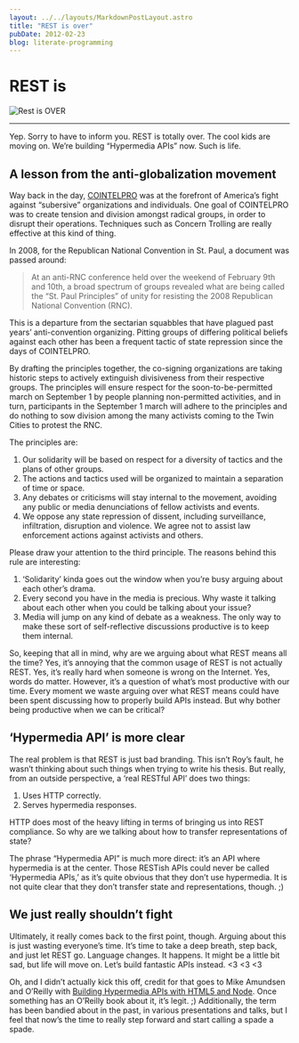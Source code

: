 ```yaml
---
layout: ../../layouts/MarkdownPostLayout.astro
title: "REST is over"
pubDate: 2012-02-23
blog: literate-programming
---
```



# REST is

![Rest is OVER](/img/2012-02-23/restisover.png)

---

Yep. Sorry to have to inform you. REST is totally over. The cool kids are moving on. We’re building “Hypermedia APIs” now. Such is life.

## A lesson from the anti-globalization movement

Way back in the day, [COINTELPRO](http://en.wikipedia.org/wiki/COINTELPRO) was at the forefront of America’s fight against “subersive” organizations and individuals. One goal of COINTELPRO was to create tension and division amongst radical groups, in order to disrupt their operations. Techniques such as Concern Trolling are really effective at this kind of thing.

In 2008, for the Republican National Convention in St. Paul, a document was passed around:

> At an anti-RNC conference held over the weekend of February 9th and 10th, a broad spectrum of groups revealed what are being called the “St. Paul Principles” of unity for resisting the 2008 Republican National Convention (RNC).

This is a departure from the sectarian squabbles that have plagued past years’ anti-convention organizing. Pitting groups of differing political beliefs against each other has been a frequent tactic of state repression since the days of COINTELPRO.
 
By drafting the principles together, the co-signing organizations are taking historic steps to actively extinguish divisiveness from their respective groups. The principles will ensure respect for the soon-to-be-permitted march on September 1 by people planning non-permitted activities, and in turn, participants in the September 1 march will adhere to the principles and do nothing to sow division among the many activists coming to the Twin Cities to protest the RNC.

The principles are:

1. Our solidarity will be based on respect for a diversity of tactics and the plans of other groups.
2. The actions and tactics used will be organized to maintain a separation of time or space.
3. Any debates or criticisms will stay internal to the movement, avoiding any public or media denunciations of fellow activists and events.
4. We oppose any state repression of dissent, including surveillance, infiltration, disruption and violence. We agree not to assist law enforcement actions against activists and others.
> 

Please draw your attention to the third principle. The reasons behind this rule are interesting:

1. ‘Solidarity’ kinda goes out the window when you’re busy arguing about each other’s drama.
2. Every second you have in the media is precious. Why waste it talking about each other when you could be talking about your issue?
3. Media will jump on any kind of debate as a weakness. The only way to make these sort of self-reflective discussions productive is to keep them internal.

So, keeping that all in mind, why are we arguing about what REST means all the time? Yes, it’s annoying that the common usage of REST is not actually REST. Yes, it’s really hard when someone is wrong on the Internet. Yes, words do matter. However, it’s a question of what’s most productive with our time. Every moment we waste arguing over what REST means could have been spent discussing how to properly build APIs instead. But why bother being productive when we can be critical?

## ‘Hypermedia API’ is more clear

The real problem is that REST is just bad branding. This isn’t Roy’s fault, he wasn’t thinking about such things when trying to write his thesis. But really, from an outside perspective, a ‘real RESTful API’ does two things:

1. Uses HTTP correctly.
2. Serves hypermedia responses.

HTTP does most of the heavy lifting in terms of bringing us into REST compliance. So why are we talking about how to transfer representations of state?

The phrase “Hypermedia API” is much more direct: it’s an API where hypermedia is at the center. Those RESTish APIs could never be called ‘Hypermedia APIs,’ as it’s quite obvious that they don’t use hypermedia. It is not quite clear that they don’t transfer state and representations, though. ;)

## We just really shouldn’t fight

Ultimately, it really comes back to the first point, though. Arguing about this is just wasting everyone’s time. It’s time to take a deep breath, step back, and just let REST go. Language changes. It happens. It might be a little bit sad, but life will move on. Let’s build fantastic APIs instead. <3 <3 <3

Oh, and I didn’t actually kick this off, credit for that goes to Mike Amundsen and O’Reilly with [Building Hypermedia APIs with HTML5 and Node](http://www.amazon.com/Building-Hypermedia-APIs-HTML5-Node/dp/1449306578/ref=sr_1_1?ie=UTF8&qid=1330039178&sr=8-1). Once something has an O’Reilly book about it, it’s legit. ;) Additionally, the term has been bandied about in the past, in various presentations and talks, but I feel that now’s the time to really step forward and start calling a spade a spade.
